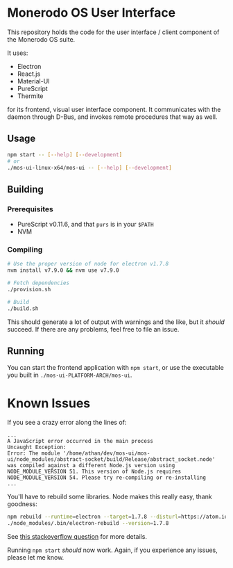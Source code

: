 # Monerodo OS User Interface

This repository holds the code for the user interface / client component of the Monerodo OS suite.

It uses:

- Electron
- React.js
- Material-UI
- PureScript
- Thermite

for its frontend, visual user interface component. It communicates with the daemon through D-Bus,
and invokes remote procedures that way as well.


## Usage

```bash
npm start -- [--help] [--development]
# or
./mos-ui-linux-x64/mos-ui -- [--help] [--development]
```


## Building

### Prerequisites

- PureScript v0.11.6, and that `purs` is in your `$PATH`
- NVM

### Compiling

```bash
# Use the proper version of node for electron v1.7.8
nvm install v7.9.0 && nvm use v7.9.0

# Fetch dependencies
./provision.sh

# Build
./build.sh
```

This should generate a lot of output with warnings and the like, but it _should_ succeed. If there are
any problems, feel free to file an issue.

## Running

You can start the frontend application with `npm start`, or use the executable you built in `./mos-ui-PLATFORM-ARCH/mos-ui`.


# Known Issues

If you see a crazy error along the lines of:

```
...
A JavaScript error occurred in the main process
Uncaught Exception:
Error: The module '/home/athan/dev/mos-ui/mos-ui/node_modules/abstract-socket/build/Release/abstract_socket.node'
was compiled against a different Node.js version using
NODE_MODULE_VERSION 51. This version of Node.js requires
NODE_MODULE_VERSION 54. Please try re-compiling or re-installing
...
```

You'll have to rebuild some libraries. Node makes this really easy, thank goodness:

```bash
npm rebuild --runtime=electron --target=1.7.8 --disturl=https://atom.io/download/atom-shell --build-from-source
./node_modules/.bin/electron-rebuild --version=1.7.8
```

See [this stackoverflow question](https://stackoverflow.com/questions/39547292/node-module-version-mismatch-expected-50)
for more details.

Running `npm start` _should_ now work. Again, if you experience any issues, please let me know.
